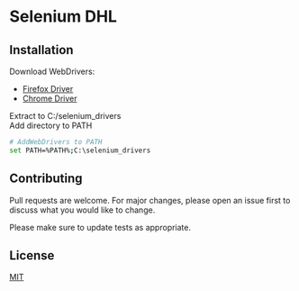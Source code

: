 # Selenium DHL

## Installation


Download WebDrivers:
* [Firefox Driver](https://github.com/mozilla/geckodriver/releases)
* [Chrome Driver](https://chromedriver.chromium.org/downloads)

Extract to C:/selenium_drivers  
Add directory to PATH

```bash
# AddWebDrivers to PATH
set PATH=%PATH%;C:\selenium_drivers

```



## Contributing
Pull requests are welcome. For major changes, please open an issue first to discuss what you would like to change.

Please make sure to update tests as appropriate.

## License
[MIT](https://choosealicense.com/licenses/mit/)